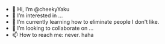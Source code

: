- 👋 Hi, I’m @cheekyYaku
- 👀 I’m interested in ...
- 🌱 I’m currently learning how to eliminate people I don't like.
- 💞️ I’m looking to collaborate on ...
- 📫 How to reach me: never. haha

<!---
cheekyYaku/cheekyYaku is a ✨ special ✨ repository because its `README.md` (this file) appears on your GitHub profile.
You can click the Preview link to take a look at your changes.
--->
